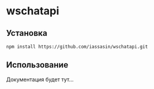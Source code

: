 # wschatapi
## Установка
```
npm install https://github.com/iassasin/wschatapi.git
```
## Использование
Документация будет тут...
